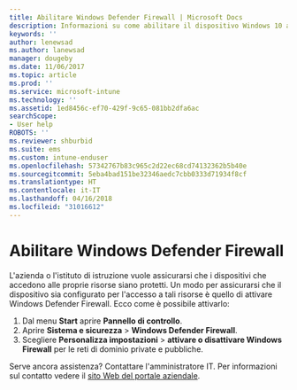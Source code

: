 ```yaml
---
title: Abilitare Windows Defender Firewall | Microsoft Docs
description: Informazioni su come abilitare il dispositivo Windows 10 ad accedere alle risorse aziendali attivando il firewall.
keywords: ''
author: lenewsad
ms.author: lanewsad
manager: dougeby
ms.date: 11/06/2017
ms.topic: article
ms.prod: ''
ms.service: microsoft-intune
ms.technology: ''
ms.assetid: 1ed8456c-ef70-429f-9c65-081bb2dfa6ac
searchScope:
- User help
ROBOTS: ''
ms.reviewer: shburbid
ms.suite: ems
ms.custom: intune-enduser
ms.openlocfilehash: 57342767b83c965c2d22ec68cd74132362b5b40e
ms.sourcegitcommit: 5eba4bad151be32346aedc7cbb0333d71934f8cf
ms.translationtype: HT
ms.contentlocale: it-IT
ms.lasthandoff: 04/16/2018
ms.locfileid: "31016612"
---
```

# <a name="turn-on-your-windows-defender-firewall"></a>Abilitare Windows Defender Firewall

L'azienda o l'istituto di istruzione vuole assicurarsi che i dispositivi che accedono alle proprie risorse siano protetti. Un modo per assicurarsi che il dispositivo sia configurato per l'accesso a tali risorse è quello di attivare Windows Defender Firewall. Ecco come è possibile attivarlo:

1. Dal menu **Start** aprire **Pannello di controllo**.
2. Aprire **Sistema e sicurezza** > **Windows Defender Firewall**.
3. Scegliere **Personalizza impostazioni** > **attivare o disattivare Windows Firewall** per le reti di dominio private e pubbliche.

Serve ancora assistenza? Contattare l'amministratore IT. Per informazioni sul contatto vedere il [sito Web del portale aziendale](https://portal.manage.microsoft.com#HelpDeskDialog).
